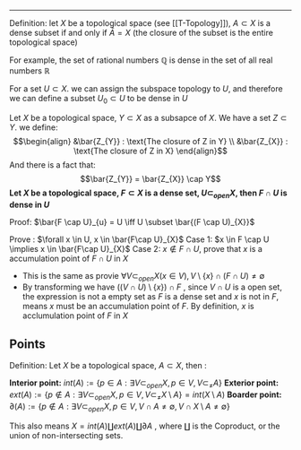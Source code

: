 ----
Definition: let $X$ be a topological space (see [[T-Topology]]),   $A\subset X$ is a dense subset if and only if $\bar{A} = X$ (the closure of the subset is the entire topological space)

For example, the set of rational numbers  $\mathbb{Q}$ is dense in the set of all real numbers $\mathbb{R}$ 

For a set $U \subset X$. we can assign the subspace topology to $U$, and therefore we can define a subset $U_{0}\subset U$ to be dense in $U$ 

Let $X$ be a topological space, $Y\subset X$ as a subsapce of $X$.  We have a set $Z \subset Y$. we define:
$$\begin{align}
&\bar{Z_{Y}} : \text{The closure of Z in Y} \\
&\bar{Z_{X}} : \text{The closure of Z in X}
\end{align}$$
And there is a fact that: $$\bar{Z_{Y}} = \bar{Z_{X}} \cap Y$$
**Let $X$ be a topological space, $F \subset X$ is a dense set, $U \subset_{open} X$, then $F\cap U$ is dense in $U$**

Proof: $\bar{F \cap U}_{u} = U \iff U \subset \bar{(F \cap U)_{X}}$

Prove : $\forall x \in U, x \in \bar{F\cap U}_{X}$ 
Case 1: $x \in F \cap U \implies x \in \bar{F\cap U}_{X}$
Case 2: $x \notin F \cap U$, prove that $x$ is a accumulation point of $F \cap U$ in $X$

- This is the same as provie $\forall V \subset_{open} X (x\in V), V \setminus\{x  \} \cap (F \cap U) \neq \emptyset$ 
- By transforming we have $((V\cap U)\setminus \{x \}) \cap F$ , since $V\cap U$ is a open set, the expression is not a empty set as $F$ is a dense set and $x$ is not in $F$, means $x$ must be an accumulation point of $F$.  By definition, $x$ is acclumulation point of $F$ in $X$ 

## Points

Definition: Let $X$ be a topological space, $A\subset X$, then :

**Interior point:** $int(A) := \{ p\in A : \exists V \subset_{open} X,p\in V, V \subset _{\neq } A\}$
**Exterior point:** $ext(A):=\{ p \notin A : \exists V \subset_{open}X, p\in V, V \subset_{\neq} X \setminus A \} = int(X\setminus A)$
**Boarder point:** $\partial(A) := \{ p \notin A : \exists V \subset_{open}X, p\in V, V \cap A \neq \emptyset,V\cap X\setminus A \neq \emptyset\}$

This also means $X=int(A) \coprod ext(A) \coprod \partial A$ , where $\coprod$ is the Coproduct, or the union of non-intersecting sets.

